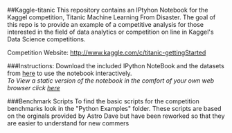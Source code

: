 ##Kaggle-titanic
This repository contains an IPtyhon Notebook for the Kaggel competition, Titanic Machine Learning From Disaster. The goal of this repo is to provide an example of a competitive analysis for those interested in the field of data analytics or competition on line in Kaggel's Data Science competitions. 


Competition Website: http://www.kaggle.com/c/titanic-gettingStarted


###Instructions:
Download the included IPython NoteBook and the datasets from [here](http://www.kaggle.com/c/titanic-gettingStarted/data) to use the notebook interactively.
<br />
_To View a static version of the notebook in the comfort of your own web browser click [here](http://nbviewer.ipython.org/urls/raw.github.com/agconti/kaggle-titanic/master/Titanic.ipynb)_

###Benchmark Scripts
To find the basic scripts for the competition benchmarks look in the "Python Examples" folder. These scripts are based on the orginals provided by Astro Dave but have been reworked so that they are easier to understand for new commers
